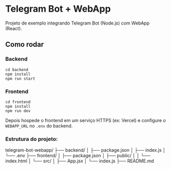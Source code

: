 # Telegram Bot + WebApp

Projeto de exemplo integrando Telegram Bot (Node.js) com WebApp (React).

## Como rodar

### Backend
```
cd backend
npm install
npm run start
```

### Frontend
```
cd frontend
npm install
npm run dev
```

Depois hospede o frontend em um serviço HTTPS (ex: Vercel) e configure o `WEBAPP_URL` no `.env` do backend.

### Estrutura do projeto:

telegram-bot-webapp/
├── backend/
│   ├── package.json
│   ├── index.js
│   └── .env
├── frontend/
│   ├── package.json
│   ├── public/
│   │   └── index.html
│   └── src/
│       ├── App.jsx
│       └── index.js
├── README.md